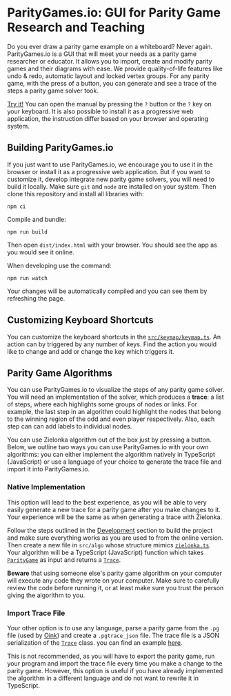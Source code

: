 # ParityGames.io: GUI for Parity Game Research and Teaching
Do you ever draw a parity game example on a whiteboard? Never again. ParityGames.io is a GUI that will meet your needs as a parity game researcher or educator. It allows you to import, create and modify parity games and their diagrams with ease. We provide quality-of-life features like undo & redo, automatic layout and locked vertex groups. For any parity game, with the press of a button, you can generate and see a trace of the steps a parity game solver took.

[Try it!](https://mikivanousek.github.io/parity-games/) You can open the manual by pressing the `?` button or the `?` key on your keyboard. It is also possible to install it as a progressive web application, the instruction differ based on your browser and operating system.

## Building ParityGames.io
If you just want to use ParityGames.io, we encourage you to use it in the browser or install it as a progressive web application. But if you want to customize it, develop integrate new parity game solvers, you will need to build it locally. Make sure `git` and `node` are installed on your system. Then clone this repository and install all libraries with:
```
npm ci
```

Compile and bundle:
```
npm run build
```

Then open `dist/index.html` with your browser. You should see the app as you would see it online.

When developing use the command:

```
npm run watch
```
Your changes will be automatically compiled and you can see them by refreshing the page.

## Customizing Keyboard Shortcuts
You can customize the keyboard shortcuts in the [`src/keymap/keymap.ts`](src/keymap/keymap.ts). An action can by triggered by any number of keys. Find the action you would like to change and add or change the key which triggers it.

## Parity Game Algorithms
You can use ParityGames.io to visualize the steps of any parity game solver. You will need an implementation of the solver, which produces a **trace**: a list of steps, where each highlights some groups of nodes or links. For example, the last step in an algorithm could highlight the nodes that belong to the winning region of the odd and even player respectively. Also, each step can can add labels to individual nodes.

You can use Zielonka algorithm out of the box just by pressing a button. Below, we outline two ways you can use ParityGames.io with your own algorithms: you can either implement the algorithm natively in TypeScript (JavaScript) or use a language of your choice to generate the trace file and import it into ParityGames.io.

### Native Implementation
This option will lead to the best experience, as you will be able to very easily generate a new trace for a parity game after you make changes to it. Your experience will be the same as when generating a trace with Zielonka. 

Follow the steps outlined in the [Development](#development) section to build the project and make sure everything works as you are used to from the online version. Then create a new file in `src/algo` whose structure mimics [`zielonka.ts`](src/algos/zielonka.ts). Your algorithm will be a TypeScript (JavaScript) function which takes [`ParityGame`](src/pg/ParityGame.ts) as input and returns a [`Trace`](src/trace/Trace.ts). 

**Beware** that using someone else's parity game algorithm on your computer will execute any code they wrote on your computer. Make sure to carefully review the code before running it, or at least make sure you trust the person giving the algorithm to you.

### Import Trace File
Your other option is to use any language, parse a parity game from the `.pg` file (used by [Oink](https://github.com/trolando/oink)) and create a `.pgtrace_json` file. The trace file is a JSON serialization of the [`Trace`](src/trace/Trace.ts) class. you can find an example [here](test/Trace.test.ts).

This is not recommended, as you will have to export the parity game, run your program and import the trace file every time you make a change to the parity game. However, this option is useful if you have already implemented the algorithm in a different language and do not want to rewrite it in TypeScript.
